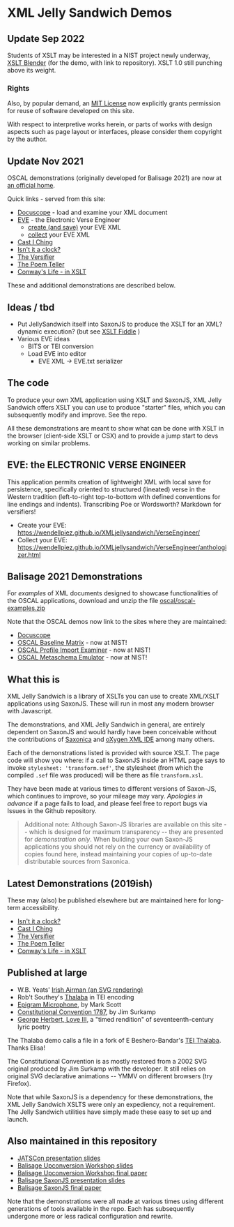 # XML Jelly Sandwich Demos

## Update Sep 2022

Students of XSLT may be interested in a NIST project newly underway, [XSLT Blender](https://pages.nist.gov/xslt-blender) (for the demo, with link to repository). XSLT 1.0 still punching above its weight.

### Rights

Also, by popular demand, an [MIT License](LICENSE.md) now explicitly grants permission for reuse of software developed on this site.

With respect to interpretive works herein, or parts of works with design aspects such as page layout or interfaces, please consider them copyright by the author.

## Update Nov 2021

OSCAL demonstrations (originally developed for Balisage 2021) are now at [an official home](https://pages.nist.gov/oscal-tools/demos/csx/).

Quick links - served from this site:

* [Docuscope](docuscope/) - load and examine your XML document
* [EVE](VerseEngineer/) - the Electronic Verse Engineer
  * [create (and save)](VerseEngineer/) your EVE XML
  * [collect](VerseEngineer/anthologizer) your EVE XML
* [Cast I Ching](IChing/)
* [Isn't it a clock?](ApresMagritte/)
* [The Versifier](Versifier/)
* [The Poem Teller](Versifier/teller.html)
* [Conway's Life - in XSLT](GameofLife/)

These and additional demonstrations are described below.

## Ideas / tbd

- Put JellySandwich itself into SaxonJS to produce the XSLT for an XML? dynamic execution? (but see [XSLT Fiddle](https://martin-honnen.github.io/xslt3fiddle/) )
- Various EVE ideas
  - BITS or TEI conversion
  - Load EVE into editor
    - EVE XML -> EVE.txt serializer 

## The code

To produce your own XML application using XSLT and SaxonJS, XML Jelly Sandwich offers XSLT you can use to produce "starter" files, which you can subsequently modify and improve. See the repo.

All these demonstrations are meant to show what can be done with XSLT in the browser (client-side XSLT or CSX) and to provide a jump start to devs working on similar problems.

## EVE: the ELECTRONIC VERSE ENGINEER

This application permits creation of lightweight XML with local save for persistence, specifically oriented to structured (lineated) verse in the Western tradition (left-to-right top-to-bottom with defined conventions for line endings and indents). Transcribing Poe or Wordsworth? Markdown for versifiers!

- Create your EVE: https://wendellpiez.github.io/XMLjellysandwich/VerseEngineer/
- Collect your EVE: https://wendellpiez.github.io/XMLjellysandwich/VerseEngineer/anthologizer.html

## Balisage 2021 Demonstrations

For *examples* of XML documents designed to showcase functionalities of the OSCAL applications, download and unzip the file [oscal/oscal-examples.zip](oscal/oscal-examples.zip)

Note that the OSCAL demos now link to the sites where they are maintained:

* [Docuscope](docuscope/)
* [OSCAL Baseline Matrix](https://pages.nist.gov/oscal-tools/demos/csx/baseline-matrix/) - now at NIST!
* [OSCAL Profile Import Examiner](https://pages.nist.gov/oscal-tools/demos/csx/import-examiner/) - now at NIST!
* [OSCAL Metaschema Emulator](https://pages.nist.gov/oscal-tools/demos/csx/validator/) - now at NIST!

## What this is

XML Jelly Sandwich is a library of XSLTs you can use to create XML/XSLT applications using SaxonJS. These will run in most any modern browser with Javascript.

The demonstrations, and XML Jelly Sandwich in general, are entirely dependent on SaxonJS and would hardly have been conceivable without the contributions of [Saxonica](http://saxonica.com) and [oXygen XML IDE](http://oxygenxml.com) among many others.

Each of the demonstrations listed is provided with source XSLT. The page code will show you where: if a call to SaxonJS inside an HTML page says to invoke `stylesheet: 'transform.sef'`, the stylesheet (from which the compiled `.sef` file was produced) will be there as file `transform.xsl`.

They have been made at various times to different versions of Saxon-JS, which continues to improve, so your mileage may vary. *Apologies in advance* if a page fails to load, and please feel free to report bugs via Issues in the Github repository.

> Additional note: Although Saxon-JS libraries are available on this site -- which is designed for maximum transparency -- they are presented for *demonstration only*. When building your own Saxon-JS applications you should not rely on the currency or availability of copies found here, instead maintaining your copies of up-to-date distributable sources from Saxonica.

## Latest Demonstrations (2019ish)

These may (also) be published elsewhere but are maintained here for long-term accessibility.

* [Isn't it a clock?](ApresMagritte/)
* [Cast I Ching](IChing/)
* [The Versifier](Versifier/)
* [The Poem Teller](Versifier/teller.html)
* [Conway's Life - in XSLT](GameofLife/)

## Published at large

* W.B. Yeats' [Irish Airman (an SVG rendering)](http:pellucidliterature.org/IrishAirman)
* Rob't Southey's [Thalaba](http://pellucidliterature.org/Thalaba) in TEI encoding
* [Epigram Microphone](http://pausepress.net/EpigramMicrophone), by Mark Scott
* [Constitutional Convention 1787](http://pellucidliterature.org/ConstitutionalConvention), by Jim Surkamp
* [George Herbert, Love III](http://pellucidliterature.org/LoveIII), a "timed rendition" of seventeenth-century lyric poetry

The Thalaba demo calls a file in a fork of E Beshero-Bandar's [TEI Thalaba](https://github.com/ebeshero/Thalaba). Thanks Elisa!

The Constitutional Convention is as mostly restored from a 2002 SVG original produced by Jim Surkamp with the developer. It still relies on original SVG declarative animations -- YMMV on different browsers (try Firefox).

Note that while SaxonJS is a dependency for these demonstrations, the XML Jelly Sandwich XSLTS were only an expediency, not a requirement. The Jelly Sandwich utilities have simply made these easy to set up and launch.

## Also maintained in this repository

* [JATSCon presentation slides](JATSCon2017)
* [Balisage Upconversion Workshop slides](Balisage2017/workshop-slides.html)
* [Balisage Upconversion Workshop final paper](Balisage2017/workshop-paper.html)
* [Balisage SaxonJS presentation slides](Balisage2017/balisage2017-slides.html)
* [Balisage SaxonJS final paper](Balisage2017/balisage2017-final.html)

Note that the demonstrations were all made at various times using different generations of tools available in the repo. Each has subsequently undergone more or less radical configuration and rewrite.

